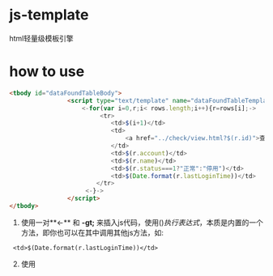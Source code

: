# js-template
html轻量级模板引擎

# how to use

```html
<tbody id="dataFoundTableBody">
                <script type="text/template" name="dataFoundTableTemplate(rows)">
                    <-for(var i=0,r;i< rows.length;i++){r=rows[i];->
                         <tr>
                            <td>$(i+1)</td>
                            <td>
                                <a href="../check/view.html?$(r.id)">查看</a>
                            </td>
                            <td>$(r.account)</td>
                            <td>$(r.name)</td>
                            <td>$(r.status===1?"正常":"停用")</td>
                            <td>$(Date.format(r.lastLoginTime))</td>
                        </tr>
                     <-}->
                </script>
</tbody>
```  

1. 使用一对**&lt;-** 和 **-gt;** 来插入js代码，使用$()执行表达式，$本质是内置的一个方法，即你也可以在其中调用其他js方法，如:

```
 <td>$(Date.format(r.lastLoginTime))</td>
```

2. 使用<script type="text/template" >来插入模板
3. 在script标签上定义name或id属性来定义模板名称(模板名称为成为绑定到window上的一个方法)，如:
  
```
<script type="text/template" name="dataFoundTableTemplate(rows)">
```
其中rows为外部传入参数， 可以直接在模板中使用

4. 模板使用
  
```
  var data=...;
  var html=dataFoundTableTemplate(data);//直接使用模板名称作为方法名
  $("#dataFoundTableBody").html(html);
```

##写在最后

写模板本质上是在window对象上定义一个方法。方法体为模板的内容，&lt;-和-gt;中为js代码，其他地方为字符串输出。
  
  
